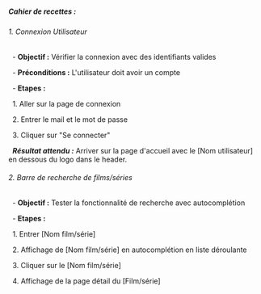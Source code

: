 ##### **Cahier de recettes** :

###### 1\. Connexion Utilisateur

&nbsp;	- **Objectif :** Vérifier la connexion avec des identifiants valides

&nbsp;	- **Préconditions :** L'utilisateur doit avoir un compte 

&nbsp;	- **Etapes :** 

&nbsp;		1. Aller sur la page de connexion

&nbsp;		2. Entrer le mail et le mot de passe

&nbsp;		3. Cliquer sur "Se connecter"

&nbsp;		***Résultat attendu :*** Arriver sur la page d'accueil avec le \[Nom utilisateur] en dessous du logo dans le header.



###### 2\. Barre de recherche de films/séries

&nbsp;	- **Objectif :** Tester la fonctionnalité de recherche avec autocomplétion

&nbsp;	- **Etapes :**

&nbsp;		1. Entrer \[Nom film/série]

&nbsp;		2. Affichage de \[Nom film/série] en autocomplétion en liste déroulante

&nbsp;		3. Cliquer sur le \[Nom film/série]

&nbsp;		4. Affichage de la page détail du \[Film/série]

